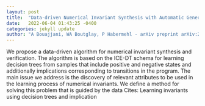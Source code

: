 ```yaml
---
layout: post
title:  "Data-driven Numerical Invariant Synthesis with Automatic Generation of Attributes"
date:   2022-06-04 01:43:25 -0400
categories: jekyll update
author: "A Bouajjani, WA Boutglay, P Habermehl - arXiv preprint arXiv:2205.14943, 2022"
---
```

We propose a data-driven algorithm for numerical invariant synthesis and verification. The algorithm is based on the ICE-DT schema for learning decision trees from samples that include positive and negative states and additionally implications corresponding to transitions in the program. The main issue we address is the discovery of relevant attributes to be used in the learning process of numerical invariants. We define a method for solving this problem that is guided by the data  Cites: Learning invariants using decision trees and implication